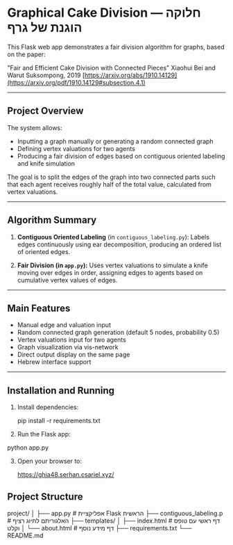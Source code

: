 # Graphical Cake Division — חלוקה הוגנת של גרף

This Flask web app demonstrates a fair division algorithm for graphs, based on the paper:

"Fair and Efficient Cake Division with Connected Pieces"
Xiaohui Bei and Warut Suksompong, 2019
[https://arxiv.org/abs/1910.14129](https://arxiv.org/pdf/1910.14129#subsection.4.1)

---

## Project Overview

The system allows:

- Inputting a graph manually or generating a random connected graph
- Defining vertex valuations for two agents
- Producing a fair division of edges based on contiguous oriented labeling and knife simulation

The goal is to split the edges of the graph into two connected parts such that each agent receives roughly half of the total value, calculated from vertex valuations.

---

## Algorithm Summary

1. **Contiguous Oriented Labeling** (in `contiguous_labeling.py`):
   Labels edges continuously using ear decomposition, producing an ordered list of oriented edges.

2. **Fair Division (in `app.py`):**
   Uses vertex valuations to simulate a knife moving over edges in order, assigning edges to agents based on cumulative vertex values of edges.

---

## Main Features

- Manual edge and valuation input
- Random connected graph generation (default 5 nodes, probability 0.5)
- Vertex valuations input for two agents
- Graph visualization via vis-network
- Direct output display on the same page
- Hebrew interface support

---

## Installation and Running

1. Install dependencies:

   pip install -r requirements.txt

2. Run the Flask app:

python app.py

3. Open your browser to:

   https://ghia48.serhan.csariel.xyz/

## Project Structure

project/
│
├── app.py # אפליקציית Flask הראשית
├── contiguous_labeling.p # האלגוריתם לתיוג רציף
├── templates/
│ ├── index.html # דף ראשי עם טופס וקלט
│ └── about.html # דף מידע נוסף
├── requirements.txt
└── README.md
